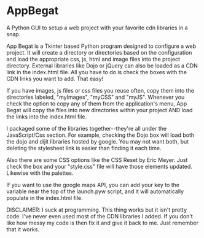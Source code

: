# AppBegat
A Python GUI to setup a web project with your favorite cdn libraries in a snap.

App Begat is a Tkinter based Python program designed to configure a web project.  It will create a directory or directories based on the configuration and load the appropriate css, js, html and image files into the project directory.  External libraries like Dojo or jQuery can also be loaded as a CDN link in the index.html file.  All you have to do is check the boxes with the CDN links you want to add.  That easy!

If you have images, js files or css files you reuse often, copy them into the directories labeled, "myImages", "myCSS" and "myJS".  Whenever you check the option to copy any of them from the application's menu, App Begat will copy the files into new directories within your project AND load the links into the index.html file.

I packaged some of the libraries together--they're all under the JavaScript/Css section.  For example, checking the Dojo box will load both the dojo and dijit libraries hosted by google.  You may not want both, but deleting the stylesheet link is easier than finding it each time.

Also there are some CSS options like the CSS Reset by Eric Meyer.  Just check the box and your "style.css" file will have those elements updated.  Likewise with the palettes.

If you want to use the google maps API, you can add your key to the variable near the top of the launch.pyw script, and it will automatically populate in the index.html file.

DISCLAIMER:
I suck at programming.  This thing works but it isn't pretty code.  I've never even used most of the CDN libraries I added.  If you don't like how messy my code is then fix it and give it back to me.  Just remember that it works.

